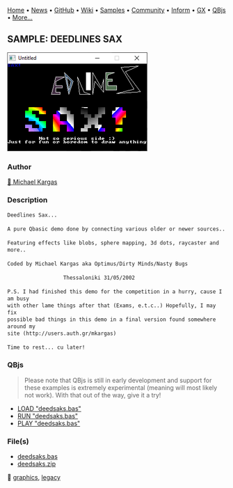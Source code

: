 [Home](https://qb64.com) • [News](../../news.md) • [GitHub](https://github.com/QB64Official/qb64) • [Wiki](https://github.com/QB64Official/qb64/wiki) • [Samples](../../samples.md) • [Community](../../community.md) • [Inform](../../inform.md) • [GX](../../gx.md) • [QBjs](../../qbjs.md) • [More...](../../more.md)

## SAMPLE: DEEDLINES SAX

![screenshot.png](img/screenshot.png)

### Author

[🐝 Michael Kargas](../michael-kargas.md) 

### Description

```text
Deedlines Sax...

A pure Qbasic demo done by connecting various older or newer sources..

Featuring effects like blobs, sphere mapping, 3d dots, raycaster and more..

Coded by Michael Kargas aka Optimus/Dirty Minds/Nasty Bugs

                  Thessaloniki 31/05/2002

P.S. I had finished this demo for the competition in a hurry, cause I am busy
with other lame things after that (Exams, e.t.c..) Hopefully, I may fix
possible bad things in this demo in a final version found somewhere around my
site (http://users.auth.gr/mkargas)

Time to rest... cu later!
```

### QBjs

> Please note that QBjs is still in early development and support for these examples is extremely experimental (meaning will most likely not work). With that out of the way, give it a try!

* [LOAD "deedsaks.bas"](https://v6p9d9t4.ssl.hwcdn.net/html/5963335/index.html?src=https://qb64.com/samples/deedlines-sax/src/deedsaks.bas)
* [RUN "deedsaks.bas"](https://v6p9d9t4.ssl.hwcdn.net/html/5963335/index.html?mode=auto&src=https://qb64.com/samples/deedlines-sax/src/deedsaks.bas)
* [PLAY "deedsaks.bas"](https://v6p9d9t4.ssl.hwcdn.net/html/5963335/index.html?mode=play&src=https://qb64.com/samples/deedlines-sax/src/deedsaks.bas)

### File(s)

* [deedsaks.bas](src/deedsaks.bas)
* [deedsaks.zip](src/deedsaks.zip)

🔗 [graphics](../graphics.md), [legacy](../legacy.md)
